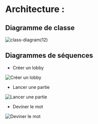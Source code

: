 # Architecture :

## Diagramme de classe

![class-diagram(12)](https://user-images.githubusercontent.com/77294608/174076651-b046c416-b092-4461-ba20-5166e1dd8aba.jpeg)

## Diagrammes de séquences

- Créer un lobby

![Créer un lobby](https://user-images.githubusercontent.com/77294608/174082366-bba56c28-bc3a-4b27-b8ae-0e73f22dcc7e.jpeg)
- Lancer une partie

![Lancer une partie](https://user-images.githubusercontent.com/77294608/174082371-25def1ca-e33d-48c8-b33e-57319e4d7de5.jpeg)
- Deviner le mot

![Deviner le mot](https://user-images.githubusercontent.com/77294608/174082369-39eebaa0-f55b-4a67-9887-0ffb36d5bf84.jpeg)
